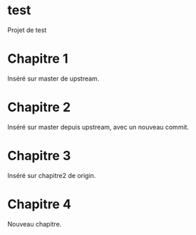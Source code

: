 # test
Projet de test

# Chapitre 1

Inséré sur master de upstream.

# Chapitre 2

Inséré sur master depuis upstream, avec un nouveau commit.

# Chapitre 3

Inséré sur chapitre2 de origin.

# Chapitre 4

Nouveau chapitre.

